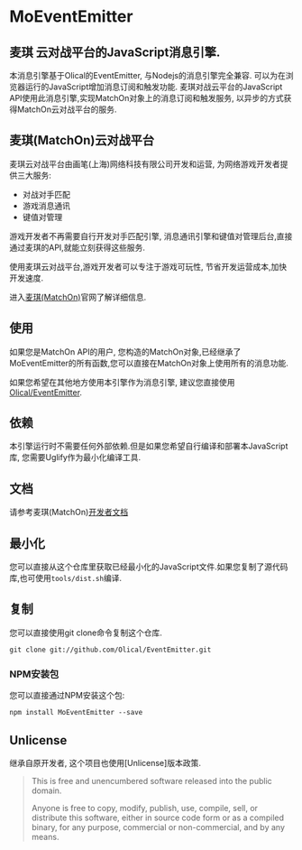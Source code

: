 # MoEventEmitter

## 麦琪 云对战平台的JavaScript消息引擎.

本消息引擎基于Olical的EventEmitter, 与Nodejs的消息引擎完全兼容. 可以为在浏览器运行的JavaScript增加消息订阅和触发功能. 麦琪对战云平台的JavaScript API使用此消息引擎,实现MatchOn对象上的消息订阅和触发服务, 以异步的方式获得MatchOn云对战平台的服务.


## 麦琪(MatchOn)云对战平台

麦琪云对战平台由画笔(上海)网络科技有限公司开发和运营, 为网络游戏开发者提供三大服务:

- 对战对手匹配
- 游戏消息通讯
- 键值对管理

游戏开发者不再需要自行开发对手匹配引擎, 消息通讯引擎和键值对管理后台,直接通过麦琪的API,就能立刻获得这些服务.

使用麦琪云对战平台,游戏开发者可以专注于游戏可玩性, 节省开发运营成本,加快开发速度.

进入[麦琪(MatchOn)](http://matchon.cn)官网了解详细信息.

## 使用

如果您是MatchOn API的用户, 您构造的MatchOn对象,已经继承了MoEventEmitter的所有函数,您可以直接在MatchOn对象上使用所有的消息功能.

如果您希望在其他地方使用本引擎作为消息引擎, 建议您直接使用[Olical/EventEmitter](https://github.com/Olical/EventEmitter).

## 依赖

本引擎运行时不需要任何外部依赖.但是如果您希望自行编译和部署本JavaScript库, 您需要Uglify作为最小化编译工具.

## 文档

请参考麦琪(MatchOn)[开发者文档](http://matchon.cn/docs.html)

## 最小化

您可以直接从这个仓库里获取已经最小化的JavaScript文件.如果您复制了源代码库,也可使用`tools/dist.sh`编译.

## 复制

您可以直接使用git clone命令复制这个仓库.
```
git clone git://github.com/Olical/EventEmitter.git
```

### NPM安装包

您可以直接通过NPM安装这个包:
```
npm install MoEventEmitter --save
```

## Unlicense

继承自原开发者, 这个项目也使用[Unlicense]版本政策.

>This is free and unencumbered software released into the public domain.
>
>Anyone is free to copy, modify, publish, use, compile, sell, or distribute this software, either in source code form or as a compiled binary, for any purpose, commercial or non-commercial, and by any means.
